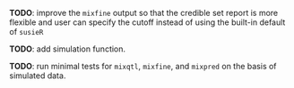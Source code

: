 **TODO**: improve the `mixfine` output so that the credible set report is more flexible and user can specify the cutoff instead of using the built-in default of `susieR`

**TODO**: add simulation function. 

**TODO**: run minimal tests for `mixqtl`, `mixfine`, and `mixpred` on the basis of simulated data.

